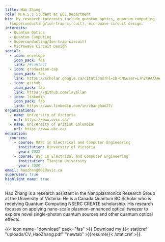 ```yaml
---
title: Hao Zhang
role: M.A.S.c Student at ECE Department
bio: My research interests include quantum optics, quantum computing
  (superconducting/ion-trap circuit), microwave circuit design.
interests:
  - Quantum Optics
  - Quantum Computing
  - Superconducting/Ion-trap circuit)
  - Microwave Circuit Design
social:
  - icon: envelope
    icon_pack: fas
    link: /#contact
  - icon: graduation-cap
    icon_pack: fas
    link: https://scholar.google.ca/citations?hl=zh-CN&user=L7n2XRAAAAAJ
  - icon: github
    icon_pack: fab
    link: https://github.com/layallan
  - icon: linkedin
    icon_pack: fab
    link: https://www.linkedin.com/in/zhanghao27/
organizations:
  - name: University of Victoria
    url: https://www.uvic.ca/
  - name: University of British Columbia
    url: https://www.ubc.ca/
education:
  courses:
    - course: MASc in Electrical and Computer Engineering
      institution: Uinversity of Victoria
      year: 2022
    - course: BSc in Electrical and Computer Engineering
      institution: Tianjin University
      year: 2020
email: haozhang001@uvic.ca
superuser: true
highlight_name: true
---
```

Hao Zhang is a research assistant in the Nanoplasmonics Research Group at the University of Victoria. He is a Canada Quantum BC Scholar who is receiving Quantum Computing NSERC CREATE scholarship. His research focuses on applying nano-scale plasmon-enhanced optical tweezer to explore novel single-photon quantum sources and other quantum optical effects.

{{< icon name="download" pack="fas" >}} Download my {{< staticref "uploads/CV_HaoZhang.pdf" "newtab" >}}resumé{{< /staticref >}}.